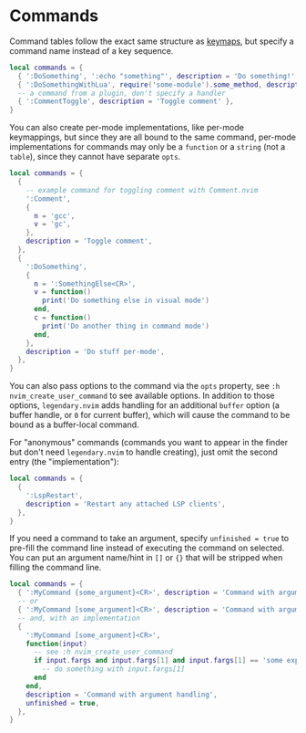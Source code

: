 # Commands

Command tables follow the exact same structure as [keymaps](./KEYMAPS.md), but specify
a command name instead of a key sequence.

```lua
local commands = {
  { ':DoSomething', ':echo "something"', description = 'Do something!' },
  { ':DoSomethingWithLua', require('some-module').some_method, description = 'Do something with Lua!' },
  -- a command from a plugin, don't specify a handler
  { ':CommentToggle', description = 'Toggle comment' },
}
```

You can also create per-mode implementations, like per-mode keymappings, but since they are all bound
to the same command, per-mode implementations for commands may only be a `function` or a `string` (not a `table`),
since they cannot have separate `opts`.

```lua
local commands = {
  {
    -- example command for toggling comment with Comment.nvim
    ':Comment',
    {
      n = 'gcc',
      v = 'gc',
    },
    description = 'Toggle comment',
  },
  {
    ':DoSomething',
    {
      n = ':SomethingElse<CR>',
      v = function()
        print('Do something else in visual mode')
      end,
      c = function()
        print('Do another thing in command mode')
      end,
    },
    description = 'Do stuff per-mode',
  },
}
```

You can also pass options to the command via the `opts` property, see `:h nvim_create_user_command` to
see available options. In addition to those options, `legendary.nvim` adds handling for an additional
`buffer` option (a buffer handle, or `0` for current buffer), which will cause the command to be bound
as a buffer-local command.

For "anonymous" commands (commands you want to appear in the finder but don't need `legendary.nvim` to
handle creating), just omit the second entry (the "implementation"):

```lua
local commands = {
  {
    ':LspRestart',
    description = 'Restart any attached LSP clients',
  },
}
```

If you need a command to take an argument, specify `unfinished = true` to pre-fill the command line instead
of executing the command on selected. You can put an argument name/hint in `[]` or `{}` that will be stripped
when filling the command line.

```lua
local commands = {
  { ':MyCommand {some_argument}<CR>', description = 'Command with argument', unfinished = true },
  -- or
  { ':MyCommand [some_argument]<CR>', description = 'Command with argument', unfinished = true },
  -- and, with an implementation
  {
    ':MyCommand [some_argument]<CR>',
    function(input)
      -- see :h nvim_create_user_command
      if input.fargs and input.fargs[1] and input.fargs[1] == 'some expected value' then
        -- do something with input.fargs[1]
      end
    end,
    description = 'Command with argument handling',
    unfinished = true,
  },
}
```
